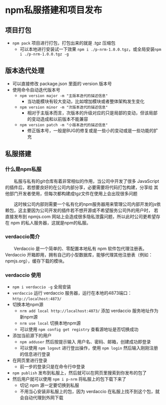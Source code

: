 # npm私服搭建和项目发布

## 项目打包
- `npm pack` 项目进行打包，打包出来的就是 .tgz 压缩包
    + 可以本地进行安装试一下效果 `npm i ./p-nrm-1.0.0.tgz`，或全局安装`npm i ./p-nrm-1.0.0.tgz -g`
## 版本迭代处理
- 可以直接修改 package.json 里面的 version 版本号
- 使用命令自动迭代版本号
    + `npm version major -m "主版本迭代的描述信息"`
        * 当功能模块有较大变动，比如增加模块或者整体架构发生变化
    + `npm version minor -m "次版本迭代的描述信息"`
        * 相对于主版本而言，次版本的升级对应的只是局部的变动，但该局部的变动造成和以前版本不能兼容
    + `npm version patch -m "小版本迭代的描述信息"`
        * 修正版本号，一般是BUG的修复或是一些小的变动或是一些功能的扩充

## 私服搭建
### 什么是npm私服
&emsp;&emsp;私服与私有的git仓库有着非常相似的作用，当公司中开发了很多 JavaScript 的插件后，若想要良好的在公司内部分享，必要需要将代码打包构建，分享给
其他部门开发者使用，但每次都构建成tgz文件在使用上会出现很多问题

&emsp;&emsp;这时候公司内部则需要一个私有化的npm服务器用来管理公司内部开发的js依赖包，这主要因为公司开发的插件若不想开源或不希望服务公司外的用户时，
若直接发布到 npmjs.com 网站上会造成很多隐私泄露问题，所以此时公司更希望存在 npm 的私人服务器，这就是npm的私服。

### verdaccio简介
&emsp;&emsp;Verdaccio 是一个简单的、零配置本地私有 npm 软件包代理注册表。Verdaccio 开箱即用，拥有自己的小型数据库，能够代理其他注册表（例如：npmjs.org），缓存下载的模块。

### verdaccio 使用
- `npm i verdaccio -g` 全局安装
- `verdaccio` 运行 verdaccio 服务器，运行在本地的4873端口：`http://localhost:4873/`
- 切换本地npm源
    + `nrm add local http://localhost:4873/` 添加 verdaccio 服务地址作为新npm源
    + `nrm use local` 切换本地npm源
    + 可以使用 `npm config get registry` 查看源地址是否切换成功
- 添加当前源下的用户
    + `npm adduser` 然后按提示输入 用户名、密码、邮箱，创建成功即登录
    + 可以使用 `npm logout` 进行登出操作，使用 `npm login` 然后输入刚刚注册的信息进行登录
- 在网页里进行登录
    + 前一步的登录只是在命令行中登录
- `npm publish` 发布到私服上，然后就可以在网页里搜索到你发布的包了
- 然后用户就可以使用 `npm i p-nrm` 将私服上的包下载下来了
    + 切记 npm 源一定要切换到私服
    + 不用当心安装非私服上的包，因为 verdaccio 在私服上找不到这个包，就会自动代理到外网下载